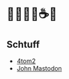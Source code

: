 # 👾🧟‍♂️🦥☕️🧬

## Schtuff
- [4tom2](https://github.com/4tom2)
- <a href='https://mastodon.online/@tom42' rel="me">John Mastodon</a>


<!---
nova-im/nova-im is a ✨ special ✨ repository because its `README.md` (this file) appears on your GitHub profile.
You can click the Preview link to take a look at your changes.
--->
